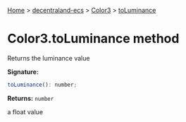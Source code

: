 [Home](./index) &gt; [decentraland-ecs](./decentraland-ecs.md) &gt; [Color3](./decentraland-ecs.color3.md) &gt; [toLuminance](./decentraland-ecs.color3.toluminance.md)

# Color3.toLuminance method

Returns the luminance value

**Signature:**
```javascript
toLuminance(): number;
```
**Returns:** `number`

a float value
